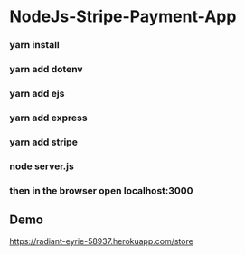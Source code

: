 # NodeJs-Stripe-Payment-App

### yarn install
### yarn add dotenv
### yarn add ejs
### yarn add express
### yarn add stripe
### node server.js
### then in the browser open localhost:3000

## Demo
https://radiant-eyrie-58937.herokuapp.com/store
